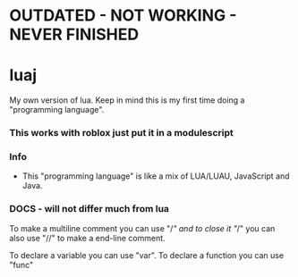 # OUTDATED - NOT WORKING - NEVER FINISHED

# luaj
My own version of lua. Keep in mind this is my first time doing a "programming language".


### This works with roblox just put it in a modulescript

### Info
- This "programming language" is like a mix of LUA/LUAU, JavaScript and Java.

### DOCS - will not differ much from lua
To make a multiline comment you can use "/*" and to close it "*/"
you can also use "//" to make a end-line comment.

To declare a variable you can use "var".
To declare a function you can use "func"
